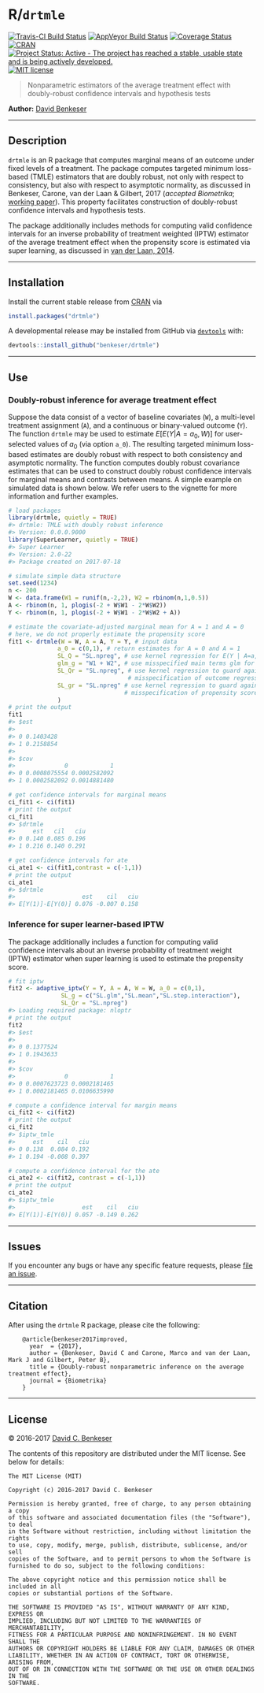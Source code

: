 
R/`drtmle`
==========

[![Travis-CI Build Status](https://travis-ci.org/benkeser/drtmle.svg?branch=master)](https://travis-ci.org/benkeser/drtmle) [![AppVeyor Build Status](https://ci.appveyor.com/api/projects/status/github/benkeser/drtmle?branch=master&svg=true)](https://ci.appveyor.com/project/benkeser/drtmle) [![Coverage Status](https://img.shields.io/codecov/c/github/benkeser/drtmle/master.svg)](https://codecov.io/github/benkeser/drtmle?branch=master) [![CRAN](http://www.r-pkg.org/badges/version/drtmle)](http://www.r-pkg.org/pkg/drtmle) [![Project Status: Active - The project has reached a stable, usable state and is being actively developed.](http://www.repostatus.org/badges/latest/active.svg)](http://www.repostatus.org/#active) [![MIT license](http://img.shields.io/badge/license-MIT-brightgreen.svg)](http://opensource.org/licenses/MIT)

> Nonparametric estimators of the average treatment effect with doubly-robust confidence intervals and hypothesis tests

**Author:** [David Benkeser](https://www.benkeserstatistics.com/)

------------------------------------------------------------------------

Description
-----------

`drtmle` is an R package that computes marginal means of an outcome under fixed levels of a treatment. The package computes targeted minimum loss-based (TMLE) estimators that are doubly robust, not only with respect to consistency, but also with respect to asymptotic normality, as discussed in Benkeser, Carone, van der Laan & Gilbert, 2017 (*accepted Biometrika*; [working paper](http://biostats.bepress.com/ucbbiostat/paper356/)). This property facilitates construction of doubly-robust confidence intervals and hypothesis tests.

The package additionally includes methods for computing valid confidence intervals for an inverse probability of treatment weighted (IPTW) estimator of the average treatment effect when the propensity score is estimated via super learning, as discussed in [van der Laan, 2014](https://www.degruyter.com/downloadpdf/j/ijb.2014.10.issue-1/ijb-2012-0038/ijb-2012-0038.pdf).

------------------------------------------------------------------------

Installation
------------

Install the current stable release from [CRAN](https://cran.r-project.org/) via

``` r
install.packages("drtmle")
```

A developmental release may be installed from GitHub via [`devtools`](https://www.rstudio.com/products/rpackages/devtools/) with:

``` r
devtools::install_github("benkeser/drtmle")
```

------------------------------------------------------------------------

Use
---

### Doubly-robust inference for average treatment effect

Suppose the data consist of a vector of baseline covariates (`W`), a multi-level treatment assignment (`A`), and a continuous or binary-valued outcome (`Y`). The function `drtmle` may be used to estimate *E*\[*E*(*Y*|*A* = *a*<sub>0</sub>, *W*)\] for user-selected values of *a*<sub>0</sub> (via option `a_0`). The resulting targeted minimum loss-based estimates are doubly robust with respect to both consistency and asymptotic normality. The function computes doubly robust covariance estimates that can be used to construct doubly robust confidence intervals for marginal means and contrasts between means. A simple example on simulated data is shown below. We refer users to the vignette for more information and further examples.

``` r
# load packages
library(drtmle, quietly = TRUE)
#> drtmle: TMLE with doubly robust inference
#> Version: 0.0.0.9000
library(SuperLearner, quietly = TRUE)
#> Super Learner
#> Version: 2.0-22
#> Package created on 2017-07-18

# simulate simple data structure
set.seed(1234)
n <- 200
W <- data.frame(W1 = runif(n,-2,2), W2 = rbinom(n,1,0.5))
A <- rbinom(n, 1, plogis(-2 + W$W1 - 2*W$W2))
Y <- rbinom(n, 1, plogis(-2 + W$W1 - 2*W$W2 + A))

# estimate the covariate-adjusted marginal mean for A = 1 and A = 0
# here, we do not properly estimate the propensity score
fit1 <- drtmle(W = W, A = A, Y = Y, # input data
              a_0 = c(0,1), # return estimates for A = 0 and A = 1
              SL_Q = "SL.npreg", # use kernel regression for E(Y | A=a, W)
              glm_g = "W1 + W2", # use misspecified main terms glm for E(A | W)
              SL_Qr = "SL.npreg", # use kernel regression to guard against
                                  # misspecification of outcome regression
              SL_gr = "SL.npreg" # use kernel regression to guard against 
                                 # misspecification of propensity score
              )
# print the output
fit1
#> $est
#>            
#> 0 0.1403428
#> 1 0.2158854
#> 
#> $cov
#>              0            1
#> 0 0.0008075554 0.0002582092
#> 1 0.0002582092 0.0014881480

# get confidence intervals for marginal means
ci_fit1 <- ci(fit1)
# print the output
ci_fit1
#> $drtmle
#>     est   cil   ciu
#> 0 0.140 0.085 0.196
#> 1 0.216 0.140 0.291

# get confidence intervals for ate
ci_ate1 <- ci(fit1,contrast = c(-1,1))
# print the output
ci_ate1
#> $drtmle
#>                   est    cil   ciu
#> E[Y(1)]-E[Y(0)] 0.076 -0.007 0.158
```

### Inference for super learner-based IPTW

The package additionally includes a function for computing valid confidence intervals about an inverse probability of treatment weight (IPTW) estimator when super learning is used to estimate the propensity score.

``` r
# fit iptw 
fit2 <- adaptive_iptw(Y = Y, A = A, W = W, a_0 = c(0,1),
               SL_g = c("SL.glm","SL.mean","SL.step.interaction"),
               SL_Qr = "SL.npreg")
#> Loading required package: nloptr
# print the output
fit2
#> $est
#>            
#> 0 0.1377524
#> 1 0.1943633
#> 
#> $cov
#>              0            1
#> 0 0.0007623723 0.0002181465
#> 1 0.0002181465 0.0106635990

# compute a confidence interval for margin means
ci_fit2 <- ci(fit2)
# print the output
ci_fit2
#> $iptw_tmle
#>     est    cil   ciu
#> 0 0.138  0.084 0.192
#> 1 0.194 -0.008 0.397

# compute a confidence interval for the ate
ci_ate2 <- ci(fit2, contrast = c(-1,1))
# print the output
ci_ate2
#> $iptw_tmle
#>                   est    cil   ciu
#> E[Y(1)]-E[Y(0)] 0.057 -0.149 0.262
```

------------------------------------------------------------------------

Issues
------

If you encounter any bugs or have any specific feature requests, please [file an issue](https://github.com/benkeser/drtmle/issues).

------------------------------------------------------------------------

Citation
--------

After using the `drtmle` R package, please cite the following:

        @article{benkeser2017improved,
          year  = {2017},
          author = {Benkeser, David C and Carone, Marco and van der Laan, Mark J and Gilbert, Peter B},
          title = {Doubly-robust nonparametric inference on the average treatment effect},
          journal = {Biometrika}
        }

------------------------------------------------------------------------

License
-------

© 2016-2017 [David C. Benkeser](http://www.benkeserstatistics.com)

The contents of this repository are distributed under the MIT license. See below for details:

    The MIT License (MIT)

    Copyright (c) 2016-2017 David C. Benkeser

    Permission is hereby granted, free of charge, to any person obtaining a copy
    of this software and associated documentation files (the "Software"), to deal
    in the Software without restriction, including without limitation the rights
    to use, copy, modify, merge, publish, distribute, sublicense, and/or sell
    copies of the Software, and to permit persons to whom the Software is
    furnished to do so, subject to the following conditions:

    The above copyright notice and this permission notice shall be included in all
    copies or substantial portions of the Software.

    THE SOFTWARE IS PROVIDED "AS IS", WITHOUT WARRANTY OF ANY KIND, EXPRESS OR
    IMPLIED, INCLUDING BUT NOT LIMITED TO THE WARRANTIES OF MERCHANTABILITY,
    FITNESS FOR A PARTICULAR PURPOSE AND NONINFRINGEMENT. IN NO EVENT SHALL THE
    AUTHORS OR COPYRIGHT HOLDERS BE LIABLE FOR ANY CLAIM, DAMAGES OR OTHER
    LIABILITY, WHETHER IN AN ACTION OF CONTRACT, TORT OR OTHERWISE, ARISING FROM,
    OUT OF OR IN CONNECTION WITH THE SOFTWARE OR THE USE OR OTHER DEALINGS IN THE
    SOFTWARE.
